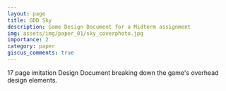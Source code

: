 ```yaml
---
layout: page
title: GDD Sky
description: Game Design Document for a Midterm assignment
img: assets/img/paper_01/sky_coverphoto.jpg
importance: 2
category: paper
giscus_comments: true
---
```


17 page imitation Design Document breaking down the game's overhead design elements.

